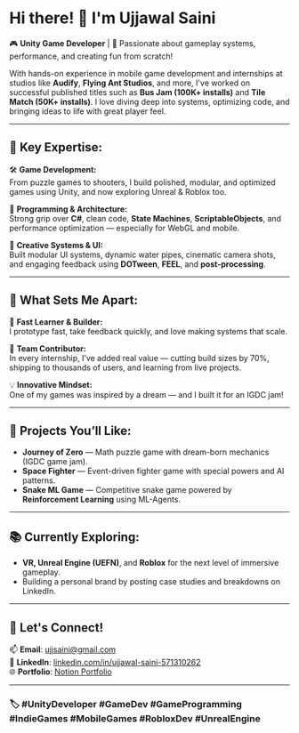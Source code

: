 # Hi there! 👋 I'm Ujjawal Saini

🎮 **Unity Game Developer** | 🧠 Passionate about gameplay systems, performance, and creating fun from scratch!

With hands-on experience in mobile game development and internships at studios like **Audify**, **Flying Ant Studios**, and more, I've worked on successful published titles such as **Bus Jam (100K+ installs)** and **Tile Match (50K+ installs)**. I love diving deep into systems, optimizing code, and bringing ideas to life with great player feel.

---

## 💼 Key Expertise:

🛠️ **Game Development:**  
From puzzle games to shooters, I build polished, modular, and optimized games using Unity, and now exploring Unreal & Roblox too.

🧠 **Programming & Architecture:**  
Strong grip over **C#**, clean code, **State Machines**, **ScriptableObjects**, and performance optimization — especially for WebGL and mobile.

🎨 **Creative Systems & UI:**  
Built modular UI systems, dynamic water pipes, cinematic camera shots, and engaging feedback using **DOTween**, **FEEL**, and **post-processing**.

---

## 🌟 What Sets Me Apart:

🚀 **Fast Learner & Builder:**  
I prototype fast, take feedback quickly, and love making systems that scale.

💬 **Team Contributor:**  
In every internship, I’ve added real value — cutting build sizes by 70%, shipping to thousands of users, and learning from live projects.

💡 **Innovative Mindset:**  
One of my games was inspired by a dream — and I built it for an IGDC jam!

---

## 🧪 Projects You’ll Like:
- **Journey of Zero** — Math puzzle game with dream-born mechanics (IGDC game jam).
- **Space Fighter** — Event-driven fighter game with special powers and AI patterns.
- **Snake ML Game** — Competitive snake game powered by **Reinforcement Learning** using ML-Agents.

---

## 📚 Currently Exploring:
- **VR, Unreal Engine (UEFN)**, and **Roblox** for the next level of immersive gameplay.
- Building a personal brand by posting case studies and breakdowns on LinkedIn.

---

## 🤝 Let's Connect!

📫 **Email**: ujjsaini@gmail.com  
🔗 **LinkedIn**: [linkedin.com/in/ujjawal-saini-571310262](https://www.linkedin.com/in/ujjawal-saini-571310262)  
🌐 **Portfolio**: [Notion Portfolio](https://www.notion.so/Ujjawal-Saini-Portfolio-141d632f26ce80b0bf09fb1baf30916e?pvs=4)  

---

### 🏷️ #UnityDeveloper #GameDev #GameProgramming #IndieGames #MobileGames #RobloxDev #UnrealEngine
